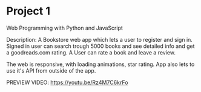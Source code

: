 # Project 1

Web Programming with Python and JavaScript

Description:
A Bookstore web app which lets a user to register and sign in. Signed in user can search trough 5000 books and see detailed info and
get a goodreads.com rating. A User can rate a book and leave a review.

The web is responsive, with loading animations, star rating.
App also lets to use it's API from outside of the app.

PREVIEW VIDEO: https://youtu.be/Rz4M7C6krFo
